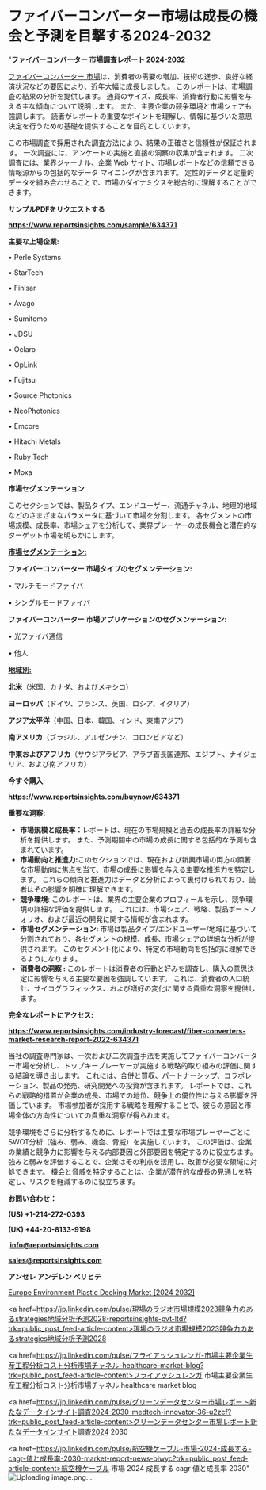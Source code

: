 # ファイバーコンバーター市場は成長の機会と予測を目撃する2024-2032

"<strong>ファイバーコンバーター 市場調査レポート 2024-2032</strong>

<a href=https://www.reportsinsights.com/sample/634371>ファイバーコンバーター 市場</a>は、消費者の需要の増加、技術の進歩、良好な経済状況などの要因により、近年大幅に成長しました。 このレポートは、市場調査の結果の分析を提供します。 通貨のサイズ、成長率、消費者行動に影響を与える主な傾向について説明します。 また、主要企業の競争環境と市場シェアも強調します。 読者がレポートの重要なポイントを理解し、情報に基づいた意思決定を行うための基礎を提供することを目的としています。

この市場調査で採用された調査方法により、結果の正確さと信頼性が保証されます。 一次調査には、アンケートの実施と直接の洞察の収集が含まれます。 二次調査には、業界ジャーナル、企業 Web サイト、市場レポートなどの信頼できる情報源からの包括的なデータ マイニングが含まれます。 定性的データと定量的データを組み合わせることで、市場のダイナミクスを総合的に理解することができます。

<strong><b>サンプルPDFをリクエストする</b></strong>

<a href=https://www.reportsinsights.com/sample/634371><strong><u>https://www.reportsinsights.com/sample/634371</u></strong></a>

<strong>主要な上場企業:</strong>

• Perle Systems 

• StarTech 

• Finisar 

• Avago 

• Sumitomo 

• JDSU 

• Oclaro 

• OpLink 

• Fujitsu 

• Source Photonics 

• NeoPhotonics 

• Emcore 

• Hitachi Metals 

• Ruby Tech 

• Moxa

<strong>市場セグメンテーション</strong>

このセクションでは、製品タイプ、エンドユーザー、流通チャネル、地理的地域などのさまざまなパラメータに基づいて市場を分割します。 各セグメントの市場規模、成長率、市場シェアを分析して、業界プレーヤーの成長機会と潜在的なターゲット市場を明らかにします。

<strong><u>市場セグメンテーション</u></strong><strong><u>:</u></strong>

<strong>ファイバーコンバーター 市場タイプのセグメンテーション:</strong>

• マルチモードファイバ

• シングルモードファイバ

<strong>ファイバーコンバーター 市場アプリケーションのセグメンテーション:</strong>

• 光ファイバ通信

• 他人

<strong><u>地域別</u></strong><strong><u>:</u></strong>

<strong>北米</strong>（米国、カナダ、およびメキシコ）

<strong>ヨーロッパ</strong>（ドイツ、フランス、英国、ロシア、イタリア）

<strong>アジア太平洋</strong>（中国、日本、韓国、インド、東南アジア）

<strong>南アメリカ</strong>（ブラジル、アルゼンチン、コロンビアなど）

<strong>中東およびアフリカ</strong>（サウジアラビア、アラブ首長国連邦、エジプト、ナイジェリア、および南アフリカ）

<strong>今すぐ購入</strong>

<a href=https://www.reportsinsights.com/buynow/634371><strong><u>https://www.reportsinsights.com/buynow/634371</u></strong></a>

<strong>重要な洞察:</strong>
<ul>
  <li><strong>市場規模と成長率：</strong>レポートは、現在の市場規模と過去の成長率の詳細な分析を提供します。 また、予測期間中の市場の成長に関する包括的な予測も含まれています。</li>
  <li><strong>市場動向と推進力:</strong>このセクションでは、現在および新興市場の両方の顕著な市場動向に焦点を当て、市場の成長に影響を与える主要な推進力を特定します。 これらの傾向と推進力はデータと分析によって裏付けられており、読者はその影響を明確に理解できます。</li>
  <li><strong>競争環境</strong>: このレポートは、業界の主要企業のプロフィールを示し、競争環境の詳細な評価を提供します。 これには、市場シェア、戦略、製品ポートフォリオ、および最近の開発に関する情報が含まれます。</li>
  <li><strong>市場セグメンテーション: </strong>市場は製品タイプ/エンドユーザー/地域に基づいて分割されており、各セグメントの規模、成長、市場シェアの詳細な分析が提供されます。 このセグメント化により、特定の市場動向を包括的に理解できるようになります。</li>
  <li><strong>消費者の洞察 : </strong>このレポートは消費者の行動と好みを調査し、購入の意思決定に影響を与える主要な要因を強調しています。 これは、消費者の人口統計、サイコグラフィックス、および嗜好の変化に関する貴重な洞察を提供します。</li>
</ul>
<strong>完全なレポートにアクセス:</strong>

<a href=https://www.reportsinsights.com/industry-forecast/fiber-converters-market-research-report-2022-634371><strong><u><b>https://www.reportsinsights.com/industry-forecast/fiber-converters-market-research-report-2022-634371</b></u></strong></a>

当社の調査専門家は、一次および二次調査手法を実施してファイバーコンバーター市場を分析し、トップキープレーヤーが実施する戦略的取り組みの評価に関する結論を導き出します。 これには、合併と買収、パートナーシップ、コラボレーション、製品の発売、研究開発への投資が含まれます。 レポートでは、これらの戦略的措置が企業の成長、市場での地位、競争上の優位性に与える影響を評価しています。 市場参加者が採用する戦略を理解することで、彼らの意図と市場全体の方向性についての貴重な洞察が得られます。

競争環境をさらに分析するために、レポートでは主要な市場プレーヤーごとにSWOT分析（強み、弱み、機会、脅威）を実施しています。 この評価は、企業の業績と競争力に影響を与える内部要因と外部要因を特定するのに役立ちます。 強みと弱みを評価することで、企業はその利点を活用し、改善が必要な領域に対処できます。 機会と脅威を特定することは、企業が潜在的な成長の見通しを特定し、リスクを軽減するのに役立ちます。

<strong>お問い合わせ：</strong>

<strong>(US) +1-214-272-0393</strong>

<strong>(UK) +44-20-8133-9198</strong>

<strong> </strong><a href=info@reportsinsights.com><strong><u>info@reportsinsights.com</u></strong></a>

<a href=sales@reportsinsights.com><strong><u>sales@reportsinsights.com</u></strong></a>

<strong>アンセレ アンデレン ベリヒテ</strong>

<a href=https://www.linkedin.com/pulse/europe-environment-plastic-decking-market-cagr-key-5kdhf/>Europe Environment Plastic Decking Market [2024 2032]</a>

<a href=https://jp.linkedin.com/pulse/現場のラジオ市場規模2023競争力のあるstrategies地域分析予測2028-reportsinsights-pvt-ltd?trk=public_post_feed-article-content>現場のラジオ市場規模2023競争力のあるstrategies地域分析予測2028</a>

<a href=https://jp.linkedin.com/pulse/フライアッシュレンガ-市場主要企業生産工程分析コスト分析市場チャネル-healthcare-market-blog?trk=public_post_feed-article-content>フライアッシュレンガ 市場主要企業生産工程分析コスト分析市場チャネル healthcare market blog</a>

<a href=https://jp.linkedin.com/pulse/グリーンデータセンター市場レポート新たなデータインサイト調査2024-2030-medtech-innovator-36-u2zcf?trk=public_post_feed-article-content>グリーンデータセンター市場レポート新たなデータインサイト調査2024 2030</a>

<a href=https://jp.linkedin.com/pulse/航空機ケーブル-市場-2024-成長する-cagr-値と成長率-2030-market-report-news-blwyc?trk=public_post_feed-article-content>航空機ケーブル 市場 2024 成長する cagr 値と成長率 2030</a>"
![Uploading image.png…]()

